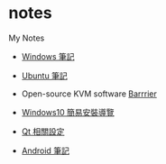 # notes
My Notes

* [Windows 筆記](windows.md)

* [Ubuntu 筆記](ubuntu.md)

* Open-source KVM software [Barrrier](barrier.md)

* [Windows10 簡易安裝導覽](install_win10/README.md)

* [Qt 相關設定](qt.md)

* [Android 筆記](android.md)
